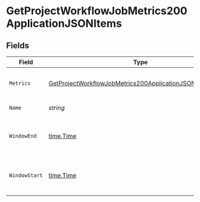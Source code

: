 # GetProjectWorkflowJobMetrics200ApplicationJSONItems


## Fields

| Field                                                                                                                                               | Type                                                                                                                                                | Required                                                                                                                                            | Description                                                                                                                                         |
| --------------------------------------------------------------------------------------------------------------------------------------------------- | --------------------------------------------------------------------------------------------------------------------------------------------------- | --------------------------------------------------------------------------------------------------------------------------------------------------- | --------------------------------------------------------------------------------------------------------------------------------------------------- |
| `Metrics`                                                                                                                                           | [GetProjectWorkflowJobMetrics200ApplicationJSONItemsMetrics](../../models/operations/getprojectworkflowjobmetrics200applicationjsonitemsmetrics.md) | :heavy_check_mark:                                                                                                                                  | Metrics relating to a workflow job's runs.                                                                                                          |
| `Name`                                                                                                                                              | *string*                                                                                                                                            | :heavy_check_mark:                                                                                                                                  | The name of the job.                                                                                                                                |
| `WindowEnd`                                                                                                                                         | [time.Time](https://pkg.go.dev/time#Time)                                                                                                           | :heavy_check_mark:                                                                                                                                  | The end of the aggregation window for job metrics.                                                                                                  |
| `WindowStart`                                                                                                                                       | [time.Time](https://pkg.go.dev/time#Time)                                                                                                           | :heavy_check_mark:                                                                                                                                  | The start of the aggregation window for job metrics.                                                                                                |